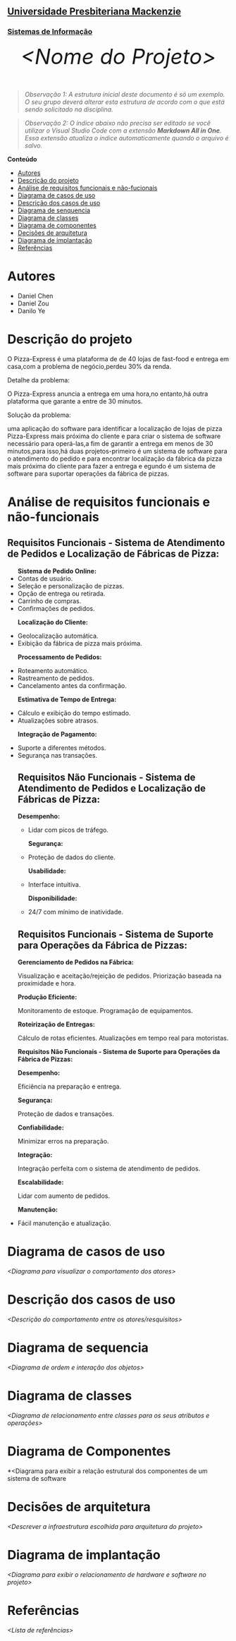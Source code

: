 <h2><a href= "https://www.mackenzie.br">Universidade Presbiteriana Mackenzie</a></h2>
<h3><a href= "https://www.mackenzie.br/graduacao/sao-paulo-higienopolis/sistemas-de-informacao">Sistemas de Informação</a></h3>


<font size="+12"><center>
*&lt;Nome do Projeto&gt;*
</center></font>

>*Observação 1: A estrutura inicial deste documento é só um exemplo. O seu grupo deverá alterar esta estrutura de acordo com o que está sendo solicitado na disciplina.*

>*Observação 2: O índice abaixo não precisa ser editado se você utilizar o Visual Studio Code com a extensão **Markdown All in One**. Essa extensão atualiza o índice automaticamente quando o arquivo é salvo.*

**Conteúdo**

- [Autores](#nome-alunos)
- [Descrição do projeto](#introdução-do-projeto)
- [Análise de requisitos funcionais e não-fucionais](#descrição-dos-requisitos)
- [Diagrama de casos de uso](#diagrama-de-comportamento-atores)
- [Descrição dos casos de uso](#descrição-das-funcões)
- [Diagrama de senquencia](#diagrama-de-ordem-interações)
- [Diagrama de classes](#diagrama-orientado-objetos)
- [Diagrama de componentes](#diagrama-estrutura-componente)
- [Decisões de arquitetura](#decisões-de-arquitetura)
- [Diagrama de implantação](#diagrama-de-hardware-software)
- [Referências](#referências)


# Autores

* Daniel Chen 
* Daniel Zou
* Danilo Ye

# Descrição do projeto

<p>O Pizza-Express é uma plataforma de de 40 lojas de fast-food e entrega em casa,com a problema de  negócio,perdeu 30% da renda.</p>

<p>Detalhe da problema:</p>

<p>O Pizza-Express anuncia a entrega em uma hora,no entanto,há outra plataforma que garante a entre de 30 minutos.</p>

<p>Solução da problema:</p>

<p>uma aplicação do software para identificar a localização de lojas de pizza Pizza-Express mais próxima do cliente e para criar o sistema de software necessário para operá-las,a fim de garantir a entrega em menos de 30 minutos,para isso,há duas projetos-primeiro é um sistema de software para o atendimento do pedido e para encontrar localização da fábrica da pizza mais próxima do cliente para fazer a entrega e egundo é um sistema de software para suportar operações da fábrica de pizzas.</p>


# Análise de requisitos funcionais e não-funcionais
<h2><b>Requisitos Funcionais - Sistema de Atendimento de Pedidos e Localização de Fábricas de Pizza:</b></h2>
<ul>
<b>Sistema de Pedido Online:</b>

<li>Contas de usuário.</li>
<li>Seleção e personalização de pizzas.</li>
<li>Opção de entrega ou retirada.</li>
<li>Carrinho de compras.</li>
<li>Confirmações de pedidos.</li>

<b>Localização do Cliente:</b>

<li>Geolocalização automática.</li>
<li>Exibição da fábrica de pizza mais próxima.</li>

<b>Processamento de Pedidos:</b>

<li>Roteamento automático.</li>
<li>Rastreamento de pedidos.</li>
<li>Cancelamento antes da confirmação.</li>

<b>Estimativa de Tempo de Entrega:</b>

<li>Cálculo e exibição do tempo estimado.</li>
<li>Atualizações sobre atrasos.</li>

<b>Integração de Pagamento:</b>

<li>Suporte a diferentes métodos.</li>
<li>Segurança nas transações.</li>

<h2>Requisitos Não Funcionais - Sistema de Atendimento de Pedidos e Localização de Fábricas de Pizza:</h2>

<b>Desempenho:</b>
<ul>
  
<li>Lidar com picos de tráfego.</li>

<b>Segurança:</b>

<li>Proteção de dados do cliente.</li>

<b>Usabilidade:</b>

<li>Interface intuitiva.</li>

<b>Disponibilidade:</b>

<li>24/7 com mínimo de inatividade.</li>

</ul>

<h2>Requisitos Funcionais - Sistema de Suporte para Operações da Fábrica de Pizzas:</h2>

<b>Gerenciamento de Pedidos na Fábrica:</b>

Visualização e aceitação/rejeição de pedidos.</li>
Priorização baseada na proximidade e hora.</li>

<b>Produção Eficiente:</b>

Monitoramento de estoque.</li>
Programação de equipamentos.</li>

<b>Roteirização de Entregas:</b>

Cálculo de rotas eficientes.</li>
Atualizações em tempo real para motoristas.</li>

<b>Requisitos Não Funcionais - Sistema de Suporte para Operações da Fábrica de Pizzas:

Desempenho:</b>

Eficiência na preparação e entrega.</li>

<b>Segurança:</b>

Proteção de dados e transações.</li>

<b>Confiabilidade:</b>

Minimizar erros na preparação.</li>

<b>Integração:</b>

Integração perfeita com o sistema de atendimento de pedidos.</li>

<b>Escalabilidade:</b>

Lidar com aumento de pedidos.</li>

<b>Manutenção:</b>

<li>Fácil manutenção e atualização.</li>
</ul>


# Diagrama de casos de uso

*&lt;Diagrama para visualizar o comportamento dos atores&gt;*

# Descrição dos casos de uso

*&lt;Descrição do comportamento entre os atores/resquisitos&gt;*

# Diagrama de sequencia

*&lt;Diagrama de ordem e interação dos objetos&gt;*

# Diagrama de classes

*&lt;Diagrama de relacionamento entre classes para os seus atributos e operações&gt;*

# Diagrama de Componentes

*&lt;Diagrama para exibir a relação estrutural dos componentes de um sistema de software

# Decisões de arquitetura

*&lt;Descrever a infraestrutura escolhida para arquitetura do projeto&gt;*

# Diagrama de implantação

*&lt;Diagrama para exibir o relacionamento de hardware e software no projeto&gt;*

# Referências

*&lt;Lista de referências&gt;*
